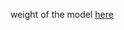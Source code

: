 weight of the model <a href="https://drive.google.com/drive/folders/1V3vTkzoXbeoZ5qULa0j7qjt6ciMo8FpZ?usp=drive_link" target="_blank">here</a>
